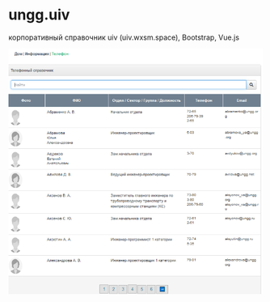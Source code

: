 # ungg.uiv
 корпоративный справочник uiv (uiv.wxsm.space), Bootstrap, Vue.js
 
 <p align="center"><img src="https://github.com/max7ka/ungg.uiv/blob/main/image-1.PNG"></p>

